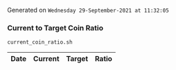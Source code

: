 Generated on `Wednesday 29-September-2021 at 11:32:05`

### Current to Target Coin Ratio
`current_coin_ratio.sh`

Date|Current|Target|Ratio
---|---|---|---
